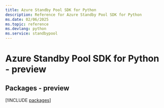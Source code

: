 ```yaml
---
title: Azure Standby Pool SDK for Python
description: Reference for Azure Standby Pool SDK for Python
ms.date: 02/06/2025
ms.topic: reference
ms.devlang: python
ms.service: standbypool
---
```

# Azure Standby Pool SDK for Python - preview
## Packages - preview
[!INCLUDE [packages](standby-pool-index.md)]